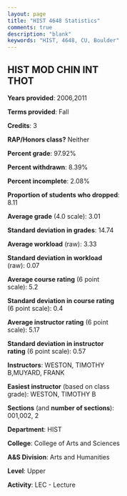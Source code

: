 ```yaml
---
layout: page
title: "HIST 4648 Statistics"
comments: true
description: "blank"
keywords: "HIST, 4648, CU, Boulder"
--- 
```

<head>
<script src="https://ajax.googleapis.com/ajax/libs/jquery/2.1.3/jquery.min.js"></script>
<script src="https://dl.dropboxusercontent.com/s/pc42nxpaw1ea4o9/highcharts.js?dl=0"></script>
<!-- <script src="../assets/js/highcharts.js"></script> -->
<style type="text/css">@font-face {
	font-family: "Bebas Neue";
	src: url(https://www.filehosting.org/file/details/544349/BebasNeue%20Regular.otf) format("opentype");
	}
	h1.Bebas { 
		font-family: "Bebas Neue", Verdana, Tahoma;
	}
</style>
</head>
<body>
	<div id="container" style="float: right; width: 45%; height: 88%; margin-left: 2.5%; margin-right: 2.5%;"></div>
	<script language="JavaScript">
		$(document).ready(function() {
		var chart = {type: 'column'};
		var title = {text: 'Grade Distribution'};
		var xAxis = {categories: ['A','B','C','D','F'],crosshair: true};
		var yAxis = {min: 0,title: {text: 'Percentage'}};
		var tooltip = {headerFormat: '<center><b><span style="font-size:20px">{point.key}</span></b></center>',
		               pointFormat: '<td style="padding:0"><b>{point.y:.1f}%</b></td>',
		               footerFormat: '</table>',shared: true,useHTML: true};
		var plotOptions = {column: {pointPadding: 0.0,borderWidth: 0}};  
		var credits = {enabled: false};var series= [{name: 'Percent',data: [27.27,42.42,27.27,0.0,3.03,]}];
		var json = {};
		json.chart = chart;
		json.title = title;
		json.tooltip = tooltip;
		json.xAxis = xAxis;
		json.yAxis = yAxis;  
		json.series = series;
		json.plotOptions = plotOptions;  
		json.credits = credits;
		$('#container').highcharts(json);
	});
	</script>
</body>
			   
## HIST MOD CHIN INT THOT

**Years provided**: 2006,2011

**Terms provided**: Fall

**Credits**: 3

**RAP/Honors class?** Neither

**Percent grade**: 97.92%

**Percent withdrawn**: 8.39%

**Percent incomplete**: 2.08%

**Proportion of students who dropped**: 8.11

**Average grade** (4.0 scale): 3.01

**Standard deviation in grades**: 14.74

**Average workload** (raw): 3.33

**Standard deviation in workload** (raw): 0.07

**Average course rating** (6 point scale): 5.2

**Standard deviation in course rating** (6 point scale): 0.4

**Average instructor rating** (6 point scale): 5.17

**Standard deviation in instructor rating** (6 point scale): 0.57

**Instructors**: WESTON, TIMOTHY B,MUYARD, FRANK

**Easiest instructor** (based on class grade): WESTON, TIMOTHY B

**Sections** (and **number of sections**): 001,002, 2

**Department**: HIST

**College**: College of Arts and Sciences

**A&S Division**: Arts and Humanities

**Level**: Upper

**Activity**: LEC - Lecture